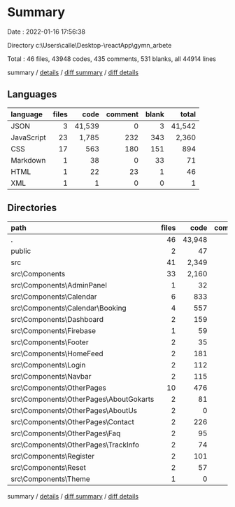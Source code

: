# Summary

Date : 2022-01-16 17:56:38

Directory c:\Users\calle\Desktop\-\reactApp\gymn_arbete

Total : 46 files,  43948 codes, 435 comments, 531 blanks, all 44914 lines

summary / [details](details.md) / [diff summary](diff.md) / [diff details](diff-details.md)

## Languages
| language | files | code | comment | blank | total |
| :--- | ---: | ---: | ---: | ---: | ---: |
| JSON | 3 | 41,539 | 0 | 3 | 41,542 |
| JavaScript | 23 | 1,785 | 232 | 343 | 2,360 |
| CSS | 17 | 563 | 180 | 151 | 894 |
| Markdown | 1 | 38 | 0 | 33 | 71 |
| HTML | 1 | 22 | 23 | 1 | 46 |
| XML | 1 | 1 | 0 | 0 | 1 |

## Directories
| path | files | code | comment | blank | total |
| :--- | ---: | ---: | ---: | ---: | ---: |
| . | 46 | 43,948 | 435 | 531 | 44,914 |
| public | 2 | 47 | 23 | 2 | 72 |
| src | 41 | 2,349 | 412 | 494 | 3,255 |
| src\Components | 33 | 2,160 | 389 | 463 | 3,012 |
| src\Components\AdminPanel | 1 | 32 | 3 | 9 | 44 |
| src\Components\Calendar | 6 | 833 | 139 | 192 | 1,164 |
| src\Components\Calendar\Booking | 4 | 557 | 96 | 111 | 764 |
| src\Components\Dashboard | 2 | 159 | 32 | 41 | 232 |
| src\Components\Firebase | 1 | 59 | 8 | 10 | 77 |
| src\Components\Footer | 2 | 35 | 16 | 6 | 57 |
| src\Components\HomeFeed | 2 | 181 | 27 | 44 | 252 |
| src\Components\Login | 2 | 112 | 27 | 21 | 160 |
| src\Components\Navbar | 2 | 115 | 16 | 23 | 154 |
| src\Components\OtherPages | 10 | 476 | 77 | 79 | 632 |
| src\Components\OtherPages\AboutGokarts | 2 | 81 | 10 | 14 | 105 |
| src\Components\OtherPages\AboutUs | 2 | 0 | 5 | 3 | 8 |
| src\Components\OtherPages\Contact | 2 | 226 | 38 | 41 | 305 |
| src\Components\OtherPages\Faq | 2 | 95 | 3 | 8 | 106 |
| src\Components\OtherPages\TrackInfo | 2 | 74 | 21 | 13 | 108 |
| src\Components\Register | 2 | 101 | 17 | 21 | 139 |
| src\Components\Reset | 2 | 57 | 10 | 15 | 82 |
| src\Components\Theme | 1 | 0 | 17 | 2 | 19 |

summary / [details](details.md) / [diff summary](diff.md) / [diff details](diff-details.md)